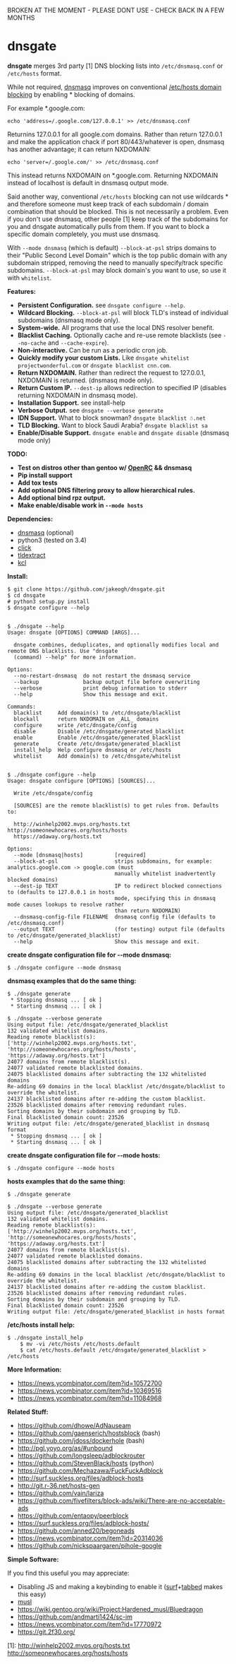 BROKEN AT THE MOMENT - PLEASE DONT USE - CHECK BACK IN A FEW MONTHS


# dnsgate

**dnsgate** merges 3rd party [1] DNS blocking lists into `/etc/dnsmasq.conf` or `/etc/hosts` format.

While not required, [dnsmasq](https://wiki.gentoo.org/wiki/Dnsmasq) improves on conventional [/etc/hosts domain blocking](http://winhelp2002.mvps.org/hosts.htm) by enabling * blocking of domains.

For example *.google.com:

```
echo 'address=/.google.com/127.0.0.1' >> /etc/dnsmasq.conf
```
Returnins 127.0.0.1 for all google.com domains. Rather than return 127.0.0.1 and make the application chack if port 80/443/whatever is open, dnsmasq has another advantage; it can return NXDOMAIN:

```
echo 'server=/.google.com/' >> /etc/dnsmasq.conf
```
This instead returns NXDOMAIN on *.google.com. Returning NXDOMAIN instead of localhost is default in dnsmasq output mode.

Said another way, conventional `/etc/hosts` blocking can not use wildcards * and therefore someone must keep track of each subdomain / domain combination that should be blocked. This is not necessarily a problem. Even if you don't use dnsmasq, other people [1] keep track of the subdomains for you and dnsgate automatically pulls from them. If you want to block a specific domain completely, you must use dnsmasq.

With `--mode dnsmasq` (which is default) `--block-at-psl` strips domains to their "Public Second Level Domain" which is the top public domain with any subdomain stripped, removing the need to manually specify/track specific subdomains. `--block-at-psl` may block domain's you want to use, so use it with `whitelist`.

**Features:**
* **Persistent Configuration.** see `dnsgate configure --help`.
* **Wildcard Blocking.** `--block-at-psl` will block TLD's instead of individual subdomains (dnsmasq mode only).
* **System-wide.** All programs that use the local DNS resolver benefit.
* **Blacklist Caching.** Optionally cache and re-use remote blacklists (see `--no-cache` and `--cache-expire`).
* **Non-interactive.** Can be run as a periodic cron job.
* **Quickly modify your custom Lists.** Like `dnsgate whitelist projectwonderful.com` or `dnsgate blacklist cnn.com`.
* **Return NXDOMAIN.** Rather than redirect the request to 127.0.0.1, NXDOMAIN is returned. (dnsmasq mode only).
* **Return Custom IP.** `--dest-ip` allows redirection to specified IP (disables returning NXDOMAIN in dnsmasq mode).
* **Installation Support.** see install-help
* **Verbose Output.** see `dnsgate --verbose generate`
* **IDN Support.** What to block snowman? `dnsgate blacklist ☃.net`
* **TLD Blocking.** Want to block Saudi Arabia? `dnsgate blacklist sa`
* **Enable/Disable Support.** `dnsgate enable` and `dnsgate disable` (dnsmasq mode only)

**TODO:**
* **Test on distros other than gentoo w/ [OpenRC](https://wiki.gentoo.org/wiki/Comparison_of_init_systems) && dnsmasq**
* **Pip install support**
* **Add tox tests**
* **Add optional DNS filtering proxy to allow hierarchical rules.**
* **Add optional bind rpz output.**
* **Make enable/disable work in `--mode hosts`**

**Dependencies:**
 - [dnsmasq](http://www.thekelleys.org.uk/dnsmasq/doc.html) (optional)
 - python3 (tested on 3.4)
 - [click](https://github.com/mitsuhiko/click)
 - [tldextract](https://github.com/john-kurkowski/tldextract)
 - [kcl](https://github.com/jakeogh/kcl)

**Install:**
```
$ git clone https://github.com/jakeogh/dnsgate.git
$ cd dnsgate
# python3 setup.py install
$ dnsgate configure --help
```

```
  
$ ./dnsgate --help
Usage: dnsgate [OPTIONS] COMMAND [ARGS]...

  dnsgate combines, deduplicates, and optionally modifies local and remote DNS blacklists. Use "dnsgate
  (command) --help" for more information.

Options:
  --no-restart-dnsmasq  do not restart the dnsmasq service
  --backup              backup output file before overwriting
  --verbose             print debug information to stderr
  --help                Show this message and exit.

Commands:
  blacklist     Add domain(s) to /etc/dnsgate/blacklist
  blockall      return NXDOMAIN on _ALL_ domains
  configure     write /etc/dnsgate/config
  disable       Disable /etc/dnsgate/generated_blacklist
  enable        Enable /etc/dnsgate/generated_blacklist
  generate      Create /etc/dnsgate/generated_blacklist
  install_help  Help configure dnsmasq or /etc/hosts
  whitelist     Add domain(s) to /etc/dnsgate/whitelist
```
```
  
$ ./dnsgate configure --help
Usage: dnsgate configure [OPTIONS] [SOURCES]...

  Write /etc/dnsgate/config

  [SOURCES] are the remote blacklist(s) to get rules from. Defaults to:

  http://winhelp2002.mvps.org/hosts.txt http://someonewhocares.org/hosts/hosts
  https://adaway.org/hosts.txt

Options:
  --mode [dnsmasq|hosts]          [required]
  --block-at-psl                  strips subdomains, for example: analytics.google.com -> google.com (must
                                  manually whitelist inadvertently blocked domains)
  --dest-ip TEXT                  IP to redirect blocked connections to (defaults to 127.0.0.1 in hosts
                                  mode, specifying this in dnsmasq mode causes lookups to resolve rather
                                  than return NXDOMAIN)
  --dnsmasq-config-file FILENAME  dnsmasq config file (defaults to /etc/dnsmasq.conf)
  --output TEXT                   (for testing) output file (defaults to /etc/dnsgate/generated_blacklist)
  --help                          Show this message and exit.
```
 
**create dnsgate configuration file for --mode dnsmasq:**
 
```  
$ ./dnsgate configure --mode dnsmasq
``` 
**dnsmasq examples that do the same thing:**
 
```  
$ ./dnsgate generate
 * Stopping dnsmasq ... [ ok ]
 * Starting dnsmasq ... [ ok ]
  
$ ./dnsgate --verbose generate
Using output file: /etc/dnsgate/generated_blacklist
132 validated whitelist domains.
Reading remote blacklist(s):
['http://winhelp2002.mvps.org/hosts.txt', 'http://someonewhocares.org/hosts/hosts', 'https://adaway.org/hosts.txt']
24077 domains from remote blacklist(s).
24077 validated remote blacklisted domains.
24075 blacklisted domains after subtracting the 132 whitelisted domains
Re-adding 69 domains in the local blacklist /etc/dnsgate/blacklist to override the whitelist.
24137 blacklisted domains after re-adding the custom blacklist.
23526 blacklisted domains after removing redundant rules.
Sorting domains by their subdomain and grouping by TLD.
Final blacklisted domain count: 23526
Writing output file: /etc/dnsgate/generated_blacklist in dnsmasq format
 * Stopping dnsmasq ... [ ok ]
 * Starting dnsmasq ... [ ok ]
``` 
**create dnsgate configuration file for --mode hosts:**
 
```  
$ ./dnsgate configure --mode hosts
``` 
**hosts examples that do the same thing:**
 
```  
$ ./dnsgate generate
  
$ ./dnsgate --verbose generate
Using output file: /etc/dnsgate/generated_blacklist
132 validated whitelist domains.
Reading remote blacklist(s):
['http://winhelp2002.mvps.org/hosts.txt', 'http://someonewhocares.org/hosts/hosts', 'https://adaway.org/hosts.txt']
24077 domains from remote blacklist(s).
24077 validated remote blacklisted domains.
24075 blacklisted domains after subtracting the 132 whitelisted domains
Re-adding 69 domains in the local blacklist /etc/dnsgate/blacklist to override the whitelist.
24137 blacklisted domains after re-adding the custom blacklist.
23526 blacklisted domains after removing redundant rules.
Sorting domains by their subdomain and grouping by TLD.
Final blacklisted domain count: 23526
Writing output file: /etc/dnsgate/generated_blacklist in hosts format
``` 
**/etc/hosts install help:**
 
```  
$ ./dnsgate install_help
    $ mv -vi /etc/hosts /etc/hosts.default
    $ cat /etc/hosts.default /etc/dnsgate/generated_blacklist > /etc/hosts
``` 



**More Information:**
 - https://news.ycombinator.com/item?id=10572700
 - https://news.ycombinator.com/item?id=10369516
 - https://news.ycombinator.com/item?id=11084968

**Related Stuff:**
 - https://github.com/dhowe/AdNauseam
 - https://github.com/gaenserich/hostsblock (bash)
 - https://github.com/jdoss/dockerhole (bash)
 - http://pgl.yoyo.org/as/#unbound
 - https://github.com/longsleep/adblockrouter
 - https://github.com/StevenBlack/hosts (python)
 - https://github.com/Mechazawa/FuckFuckAdblock
 - http://surf.suckless.org/files/adblock-hosts
 - http://git.r-36.net/hosts-gen
 - https://github.com/vain/lariza
 - https://github.com/fivefilters/block-ads/wiki/There-are-no-acceptable-ads
 - https://github.com/entaopy/peerblock
 - https://surf.suckless.org/files/adblock-hosts/
 - https://github.com/anned20/begoneads
 - https://news.ycombinator.com/item?id=20314036
 - https://github.com/nickspaargaren/pihole-google

**Simple Software:**

If you find this useful you may appreciate:

 - Disabling JS and making a keybinding to enable it ([surf](http://git.suckless.org/surf/log/?h=surf-webkit2)+[tabbed](http://tools.suckless.org/tabbed/) makes this easy)
 - [musl](http://wiki.musl-libc.org/wiki/Functional_differences_from_glibc#Name_Resolver_.2F_DNS)
 - https://wiki.gentoo.org/wiki/Project:Hardened_musl/Bluedragon
 - https://github.com/andmarti1424/sc-im
 - https://news.ycombinator.com/item?id=17770972
 - https://git.2f30.org/

[1]: http://winhelp2002.mvps.org/hosts.txt http://someonewhocares.org/hosts/hosts

